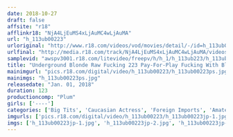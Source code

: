 ```yaml
---
date: 2018-10-27
draft: false
affsite: "r18"
afflinkr18: "NjA4LjEuMS4xLjAuMC4wLjAuMA"
url: "h_113ub00223"
urloriginal: "http://www.r18.com/videos/vod/movies/detail/-/id=h_113ub00223"
urlfinal: "http://media.r18.com/track/NjA4LjEuMS4xLjAuMC4wLjAuMA/videos/vod/movies/detail/-/id=h_113ub00223"
samplevid: "awspv3001.r18.com/litevideo/freepv/h/h_1/h_113ub223/h_113ub223_dmb_w.mp4"
title: "Underground Blonde Raw Fucking 223 Pay-For-Play Fucking With Blonde Elder Sister Babes With Issues!"
mainimgurl: "pics.r18.com/digital/video/h_113ub00223/h_113ub00223ps.jpg"
mainimgs: "h_113ub00223ps.jpg"
releasedate: "Jan. 01, 2018"
duration: 123
productioncomp: "Plum"
girls: ['----']
categories: ['Big Tits', 'Caucasian Actress', 'Foreign Imports', 'Amateur', 'Squirting']
imgurls: ['pics.r18.com/digital/video/h_113ub00223/h_113ub00223jp-1.jpg', 'pics.r18.com/digital/video/h_113ub00223/h_113ub00223jp-2.jpg', 'pics.r18.com/digital/video/h_113ub00223/h_113ub00223jp-3.jpg', 'pics.r18.com/digital/video/h_113ub00223/h_113ub00223jp-4.jpg', 'pics.r18.com/digital/video/h_113ub00223/h_113ub00223jp-5.jpg', 'pics.r18.com/digital/video/h_113ub00223/h_113ub00223jp-6.jpg', 'pics.r18.com/digital/video/h_113ub00223/h_113ub00223jp-7.jpg', 'pics.r18.com/digital/video/h_113ub00223/h_113ub00223jp-8.jpg', 'pics.r18.com/digital/video/h_113ub00223/h_113ub00223jp-9.jpg', 'pics.r18.com/digital/video/h_113ub00223/h_113ub00223jp-10.jpg', 'pics.r18.com/digital/video/h_113ub00223/h_113ub00223jp-11.jpg', 'pics.r18.com/digital/video/h_113ub00223/h_113ub00223jp-12.jpg', 'pics.r18.com/digital/video/h_113ub00223/h_113ub00223jp-13.jpg', 'pics.r18.com/digital/video/h_113ub00223/h_113ub00223jp-14.jpg', 'pics.r18.com/digital/video/h_113ub00223/h_113ub00223jp-15.jpg', 'pics.r18.com/digital/video/h_113ub00223/h_113ub00223jp-16.jpg', 'pics.r18.com/digital/video/h_113ub00223/h_113ub00223jp-17.jpg', 'pics.r18.com/digital/video/h_113ub00223/h_113ub00223jp-18.jpg', 'pics.r18.com/digital/video/h_113ub00223/h_113ub00223jp-19.jpg', 'pics.r18.com/digital/video/h_113ub00223/h_113ub00223jp-20.jpg']
imgs: ['h_113ub00223jp-1.jpg', 'h_113ub00223jp-2.jpg', 'h_113ub00223jp-3.jpg', 'h_113ub00223jp-4.jpg', 'h_113ub00223jp-5.jpg', 'h_113ub00223jp-6.jpg', 'h_113ub00223jp-7.jpg', 'h_113ub00223jp-8.jpg', 'h_113ub00223jp-9.jpg', 'h_113ub00223jp-10.jpg', 'h_113ub00223jp-11.jpg', 'h_113ub00223jp-12.jpg', 'h_113ub00223jp-13.jpg', 'h_113ub00223jp-14.jpg', 'h_113ub00223jp-15.jpg', 'h_113ub00223jp-16.jpg', 'h_113ub00223jp-17.jpg', 'h_113ub00223jp-18.jpg', 'h_113ub00223jp-19.jpg', 'h_113ub00223jp-20.jpg']
---
```

